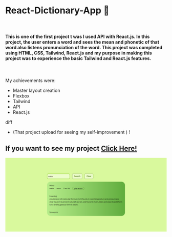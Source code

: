 # React-Dictionary-App 📗

 <br>



#### This is one of the first project t was I used API with React.js. In this project, the user enters a word and sees the mean and phonetic of that word also listens pronunciation of the word. This project was completed using HTML, CSS, Tailwind, React.js and my purpose in making this project was to experience the basic Tailwind and React.js features. <br> <br> <br>

My achievements were:
- Master layout creation
- Flexbox
- Tailwind
- API
- React.js


diff
- (That project upload for seeing my self-improvement ) ! 


## If you want to see my project <a href="https://beyzaarslanturk-react-dictionary-app.netlify.app">Click Here!</a> 

![alt text](https://github.com/beyzaarslanturk/React-Dictionary-App/blob/master/dictionary-app.png)

